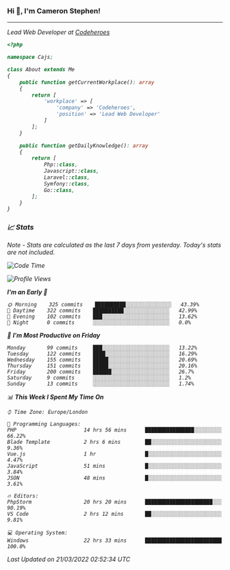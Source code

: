 ### Hi 👋, I'm Cameron Stephen!
<hr>
<p><em>Lead Web Developer at <a href="https://codeheroes.co.uk">Codeheroes</a></p>


```php
<?php

namespace Cajs;

class About extends Me
{
    public function getCurrentWorkplace(): array
    {
        return [
            'workplace' => [
                'company' => 'Codeheroes',
                'position' => 'Lead Web Developer'
            ]
        ];
    }

    public function getDailyKnowledge(): array
    {
        return [
            Php::class,
            Javascript::class,
            Laravel::class,
            Symfony::class,
            Go::class,
        ];
    }
}
```

### 📈 Stats
<p><em>Note - Stats are calculated as the last 7 days from yesterday. Today's stats are not included.</em></p>


<!--START_SECTION:waka-->
![Code Time](http://img.shields.io/badge/Code%20Time-2%2C747%20hrs%2015%20mins-blue)

![Profile Views](http://img.shields.io/badge/Profile%20Views-0-blue)

**I'm an Early 🐤** 

```text
🌞 Morning    325 commits    ██████████░░░░░░░░░░░░░░░   43.39% 
🌆 Daytime    322 commits    ██████████░░░░░░░░░░░░░░░   42.99% 
🌃 Evening    102 commits    ███░░░░░░░░░░░░░░░░░░░░░░   13.62% 
🌙 Night      0 commits      ░░░░░░░░░░░░░░░░░░░░░░░░░   0.0%

```
📅 **I'm Most Productive on Friday** 

```text
Monday       99 commits     ███░░░░░░░░░░░░░░░░░░░░░░   13.22% 
Tuesday      122 commits    ████░░░░░░░░░░░░░░░░░░░░░   16.29% 
Wednesday    155 commits    █████░░░░░░░░░░░░░░░░░░░░   20.69% 
Thursday     151 commits    █████░░░░░░░░░░░░░░░░░░░░   20.16% 
Friday       200 commits    ██████░░░░░░░░░░░░░░░░░░░   26.7% 
Saturday     9 commits      ░░░░░░░░░░░░░░░░░░░░░░░░░   1.2% 
Sunday       13 commits     ░░░░░░░░░░░░░░░░░░░░░░░░░   1.74%

```


📊 **This Week I Spent My Time On** 

```text
⌚︎ Time Zone: Europe/London

💬 Programming Languages: 
PHP                      14 hrs 56 mins      ████████████████░░░░░░░░░   66.22% 
Blade Template           2 hrs 6 mins        ██░░░░░░░░░░░░░░░░░░░░░░░   9.36% 
Vue.js                   1 hr                █░░░░░░░░░░░░░░░░░░░░░░░░   4.47% 
JavaScript               51 mins             █░░░░░░░░░░░░░░░░░░░░░░░░   3.84% 
JSON                     48 mins             █░░░░░░░░░░░░░░░░░░░░░░░░   3.61%

🔥 Editors: 
PhpStorm                 20 hrs 20 mins      ██████████████████████░░░   90.19% 
VS Code                  2 hrs 12 mins       ██░░░░░░░░░░░░░░░░░░░░░░░   9.81%

💻 Operating System: 
Windows                  22 hrs 33 mins      █████████████████████████   100.0%

```


 Last Updated on 21/03/2022 02:52:34 UTC
<!--END_SECTION:waka-->
